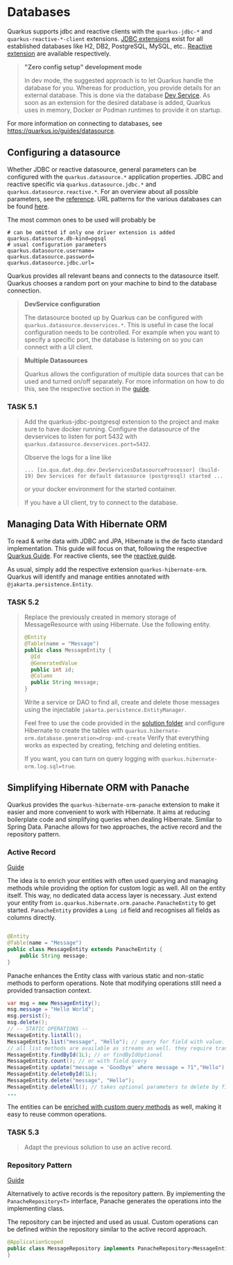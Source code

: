 # Databases

Quarkus supports jdbc and reactive clients with the `quarkus-jdbc-*` and `quarkus-reactive-*-client` extensions.
[JDBC extensions](https://quarkus.io/guides/datasource#configure-a-jdbc-datasource) exist for all established databases
like H2, DB2, PostgreSQL, MySQL, etc..
[Reactive extension](https://quarkus.io/guides/datasource#configure-a-reactive-datasource) are available respectively.

> **"Zero config setup" development mode**
>
> In dev mode, the suggested approach is to let Quarkus handle the database for you.
> Whereas for production, you provide details for an external database.
> This is done via the database [Dev Service](https://quarkus.io/guides/dev-services#databases).
> As soon as an extension for the desired database is added, Quarkus uses in memory, Docker or Podman runtimes to
> provide it on startup.

For more information on connecting to databases, see https://quarkus.io/guides/datasource.

## Configuring a datasource

Whether JDBC or reactive datasource, general parameters can be configured with the `quarkus.datasource.*` application
properties.
JDBC and reactive specific via `quarkus.datasource.jdbc.*` and `quarkus.datasource.reactive.*`.
For an overview about all possible parameters, see
the [reference](https://quarkus.io/guides/datasource#datasource-reference).
URL patterns for the various databases can be found [here](https://quarkus.io/guides/datasource#jdbc-url).

The most common ones to be used will probably be
```properties
# can be omitted if only one driver extension is added
quarkus.datasource.db-kind=pgsql
# usual configuration parameters
quarkus.datasource.username=
quarkus.datasource.password=
quarkus.datasource.jdbc.url=
```

Quarkus provides all relevant beans and connects to the datasource itself.
Quarkus chooses a random port on your machine to bind to the database connection.

> **DevService configuration**
>
> The datasource booted up by Quarkus can be configured with `quarkus.datasource.devservices.*`.
> This is useful in case the local configuration needs to be controlled.
> For example when you want to specify a specific port, the database is listening on so you can connect with a UI
> client.

> **Multiple Datasources**
> 
> Quarkus allows the configuration of multiple data sources that can be used and turned on/off separately.
> For more information on how to do this, see the respective section in
> the [guide](https://quarkus.io/guides/datasource#configure-multiple-datasources).

### TASK 5.1

> Add the quarkus-jdbc-postgresql extension to the project and make sure to have docker running.
> Configure the datasource of the devservices to listen for port 5432 with `quarkus.datasource.devservices.port=5432`.
>
> Observe the logs for a line like
> ```
> ... [io.qua.dat.dep.dev.DevServicesDatasourceProcessor] (build-19) Dev Services for default datasource (postgresql) started ...
> ```
> or your docker environment for the started container.
>
> If you have a UI client, try to connect to the database.

## Managing Data With Hibernate ORM

To read & write data with JDBC and JPA, Hibernate is the de facto standard implementation.
This guide will focus on that, following the respective [Quarkus Guide](https://quarkus.io/guides/hibernate-orm).
For reactive clients, see the [reactive guide](https://quarkus.io/guides/reactive-sql-clients).

As usual, simply add the respective extension `quarkus-hibernate-orm`.
Quarkus will identify and manage entities annotated with `@jakarta.persistence.Entity`.

### TASK 5.2

> Replace the previously created in memory storage of MessageResource with using Hibernate.
> Use the following entity.
> ```java
> @Entity
> @Table(name = "Message")
> public class MessageEntity {
>   @Id
>   @GeneratedValue
>   public int id;
>   @Column
>   public String message;
> }
> ```
> Write a service or DAO to find all, create and delete those messages using the injectable
`jakarta.persistence.EntityManager`.
>
> Feel free to use the code provided in the [solution folder](../docs/solutions/5.2) and configure Hibernate to create
> the tables with `quarkus.hibernate-orm.database.generation=drop-and-create`
> Verify that everything works as expected by creating, fetching and deleting entities.
>
> If you want, you can turn on query logging with `quarkus.hibernate-orm.log.sql=true`.

## Simplifying Hibernate ORM with Panache

Quarkus provides the `quarkus-hibernate-orm-panache` extension to make it easier and more convenient to work with
Hibernate.
It aims at reducing boilerplate code and simplifying queries when dealing Hibernate. Similar to Spring Data.
Panache allows for two approaches, the active record and the repository pattern.

### Active Record

[Guide](https://quarkus.io/guides/hibernate-orm-panache#solution-1-using-the-active-record-pattern)

The idea is to enrich your entities with often used querying and managing methods while providing the option for custom
logic as well.
All on the entity itself. This way, no dedicated data access layer is necessary.
Just extend your entity from `io.quarkus.hibernate.orm.panache.PanacheEntity` to get started.
`PanacheEntity` provides a `Long id` field and recognises all fields as columns directly.

```java

@Entity
@Table(name = "Message")
public class MessageEntity extends PanacheEntity {
    public String message;
}
```

Panache enhances the Entity class with various static and non-static methods to perform operations.
Note that modifying operations still need a provided transaction context.

```java
var msg = new MessageEntity();
msg.message = "Hello World";
msg.persist();
msg.delete();
// -- STATIC OPERATIONS --
MessageEntity.listAll();
MessageEntity.list("message", "Hello"); // query for field with value. allows jpql queries
// all list methods are available as streams as well. they require transactions and should get closed properly (try-with-resource or .close() call)
MessageEntity.findById(1L); // or findByIdOptional
MessageEntity.count(); // or with field query
MessageEntity.update("message = 'Goodbye' where message = ?1","Hello");
MessageEntity.deleteById(1L);
MessageEntity.delete("message", "Hello");
MessageEntity.deleteAll(); // takes optional parameters to delete by field value. like delete("message", "Hello")
...
```

The entities can be [enriched with custom query methods](https://quarkus.io/guides/hibernate-orm-panache#adding-entity-methods) as well, making it easy to reuse common operations.

### TASK 5.3
> Adapt the previous solution to use an active record.

### Repository Pattern

[Guide](https://quarkus.io/guides/hibernate-orm-panache#solution-2-using-the-repository-pattern)

Alternatively to active records is the repository pattern.
By implementing the `PanacheRepository<T>` interface, Panache generates the operations into the implementing class.

The repository can be injected and used as usual.
Custom operations can be defined within the repository similar to the active record approach.

```java
@ApplicationScoped
public class MessageRepository implements PanacheRepository<MessageEntity> {
}
```